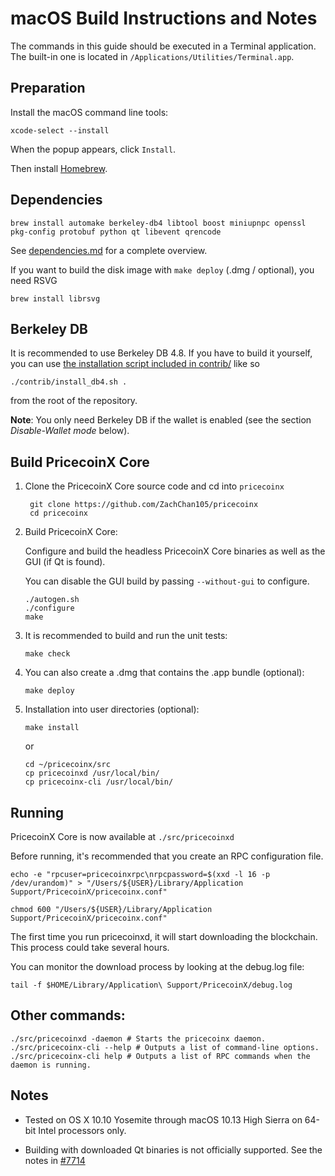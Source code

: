 macOS Build Instructions and Notes
====================================
The commands in this guide should be executed in a Terminal application.
The built-in one is located in `/Applications/Utilities/Terminal.app`.

Preparation
-----------
Install the macOS command line tools:

`xcode-select --install`

When the popup appears, click `Install`.

Then install [Homebrew](https://brew.sh).

Dependencies
----------------------

    brew install automake berkeley-db4 libtool boost miniupnpc openssl pkg-config protobuf python qt libevent qrencode

See [dependencies.md](dependencies.md) for a complete overview.

If you want to build the disk image with `make deploy` (.dmg / optional), you need RSVG

    brew install librsvg

Berkeley DB
-----------
It is recommended to use Berkeley DB 4.8. If you have to build it yourself,
you can use [the installation script included in contrib/](/contrib/install_db4.sh)
like so

```shell
./contrib/install_db4.sh .
```

from the root of the repository.

**Note**: You only need Berkeley DB if the wallet is enabled (see the section *Disable-Wallet mode* below).

Build PricecoinX Core
------------------------

1. Clone the PricecoinX Core source code and cd into `pricecoinx`

        git clone https://github.com/ZachChan105/pricecoinx
        cd pricecoinx

2.  Build PricecoinX Core:

    Configure and build the headless PricecoinX Core binaries as well as the GUI (if Qt is found).

    You can disable the GUI build by passing `--without-gui` to configure.

        ./autogen.sh
        ./configure
        make

3.  It is recommended to build and run the unit tests:

        make check

4.  You can also create a .dmg that contains the .app bundle (optional):

        make deploy

5.  Installation into user directories (optional):

        make install

    or

        cd ~/pricecoinx/src
        cp pricecoinxd /usr/local/bin/
        cp pricecoinx-cli /usr/local/bin/

Running
-------

PricecoinX Core is now available at `./src/pricecoinxd`

Before running, it's recommended that you create an RPC configuration file.

    echo -e "rpcuser=pricecoinxrpc\nrpcpassword=$(xxd -l 16 -p /dev/urandom)" > "/Users/${USER}/Library/Application Support/PricecoinX/pricecoinx.conf"

    chmod 600 "/Users/${USER}/Library/Application Support/PricecoinX/pricecoinx.conf"

The first time you run pricecoinxd, it will start downloading the blockchain. This process could take several hours.

You can monitor the download process by looking at the debug.log file:

    tail -f $HOME/Library/Application\ Support/PricecoinX/debug.log

Other commands:
-------

    ./src/pricecoinxd -daemon # Starts the pricecoinx daemon.
    ./src/pricecoinx-cli --help # Outputs a list of command-line options.
    ./src/pricecoinx-cli help # Outputs a list of RPC commands when the daemon is running.

Notes
-----

* Tested on OS X 10.10 Yosemite through macOS 10.13 High Sierra on 64-bit Intel processors only.

* Building with downloaded Qt binaries is not officially supported. See the notes in [#7714](https://github.com/bitcoin/bitcoin/issues/7714)
